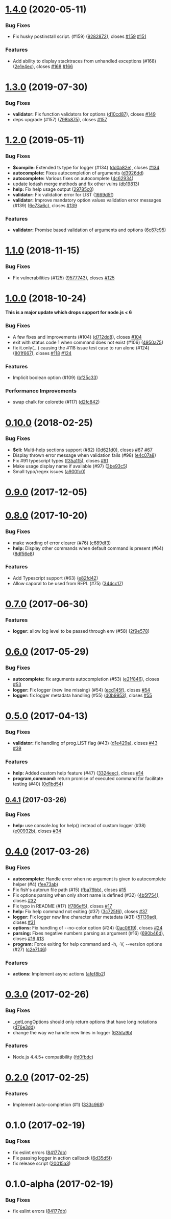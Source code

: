 <a name="1.4.0"></a>
# [1.4.0](https://github.com/mattallty/Caporal.js/compare/v1.3.0...v1.4.0) (2020-05-11)


### Bug Fixes

* Fix husky postinstall script. (#159) ([9282872](https://github.com/mattallty/Caporal.js/commit/9282872)), closes [#159](https://github.com/mattallty/Caporal.js/issues/159) [#151](https://github.com/mattallty/Caporal.js/issues/151)


### Features

* Add ability to display stacktraces from unhandled exceptions (#168) ([2e1e4ec](https://github.com/mattallty/Caporal.js/commit/2e1e4ec)), closes [#168](https://github.com/mattallty/Caporal.js/issues/168) [#166](https://github.com/mattallty/Caporal.js/issues/166)



<a name="1.3.0"></a>
# [1.3.0](https://github.com/mattallty/Caporal.js/compare/v1.2.0...v1.3.0) (2019-07-30)


### Bug Fixes

* **validator:** Fix function validators for options ([d10cd87](https://github.com/mattallty/Caporal.js/commit/d10cd87)), closes [#149](https://github.com/mattallty/Caporal.js/issues/149)
* deps upgrade (#157) ([798b875](https://github.com/mattallty/Caporal.js/commit/798b875)), closes [#157](https://github.com/mattallty/Caporal.js/issues/157)



<a name="1.2.0"></a>
# [1.2.0](https://github.com/mattallty/Caporal.js/compare/v1.1.0...v1.2.0) (2019-05-11)


### Bug Fixes

* **$compile:** Extended ts type for logger (#134) ([dd0a82e](https://github.com/mattallty/Caporal.js/commit/dd0a82e)), closes [#134](https://github.com/mattallty/Caporal.js/issues/134)
* **autocomplete:** Fixes autocompletion of arguments ([d3926dd](https://github.com/mattallty/Caporal.js/commit/d3926dd))
* **autocomplete:** Various fixes on autocomplete ([4c62934](https://github.com/mattallty/Caporal.js/commit/4c62934))
* update lodash merge methods and fix other vulns ([db19813](https://github.com/mattallty/Caporal.js/commit/db19813))
* **help:** Fix help usage output ([29785c0](https://github.com/mattallty/Caporal.js/commit/29785c0))
* **validator:** Fix validation error for LIST ([1669d5f](https://github.com/mattallty/Caporal.js/commit/1669d5f))
* **validator:** Improve mandatory option values validation error messages (#139) ([6e73a6c](https://github.com/mattallty/Caporal.js/commit/6e73a6c)), closes [#139](https://github.com/mattallty/Caporal.js/issues/139)


### Features

* **validator:** Promise based validation of arguments and options ([6c67c95](https://github.com/mattallty/Caporal.js/commit/6c67c95))



<a name="1.1.0"></a>
# [1.1.0](https://github.com/mattallty/Caporal.js/compare/v1.0.0...v1.1.0) (2018-11-15)


### Bug Fixes

* Fix vulnerabilities (#125) ([9577743](https://github.com/mattallty/Caporal.js/commit/9577743)), closes [#125](https://github.com/mattallty/Caporal.js/issues/125)



<a name="1.0.0"></a>
# [1.0.0](https://github.com/mattallty/Caporal.js/compare/v0.10.0...v1.0.0) (2018-10-24)

**This is a major update which drops support for node.js < 6**

### Bug Fixes

* A few fixes and improvements (#104) ([d712dd8](https://github.com/mattallty/Caporal.js/commit/d712dd8)), closes [#104](https://github.com/mattallty/Caporal.js/issues/104)
* exit with status code 1 when command does not exist (#106) ([4950a75](https://github.com/mattallty/Caporal.js/commit/4950a75))
* fix it.only(...) causing the #118 issue test case to run alone (#124) ([801f667](https://github.com/mattallty/Caporal.js/commit/801f667)), closes [#118](https://github.com/mattallty/Caporal.js/issues/118) [#124](https://github.com/mattallty/Caporal.js/issues/124)


### Features

* Implicit boolean option (#109) ([bf25c33](https://github.com/mattallty/Caporal.js/commit/bf25c33))


### Performance Improvements

* swap chalk for colorette (#117) ([d2fc842](https://github.com/mattallty/Caporal.js/commit/d2fc842))



<a name="0.10.0"></a>
# [0.10.0](https://github.com/mattallty/Caporal.js/compare/v0.9.0...v0.10.0) (2018-02-25)


### Bug Fixes

* **$cli:** Multi-help sections support (#82) ([0d621d0](https://github.com/mattallty/Caporal.js/commit/0d621d0)), closes [#67](https://github.com/mattallty/Caporal.js/issues/67) [#67](https://github.com/mattallty/Caporal.js/issues/67)
* Display thrown error message when validation fails (#98) ([e4c07a8](https://github.com/mattallty/Caporal.js/commit/e4c07a8))
* Fix #91 typescript types ([f35a1f5](https://github.com/mattallty/Caporal.js/commit/f35a1f5)), closes [#91](https://github.com/mattallty/Caporal.js/issues/91)
* Make usage display name if available (#97) ([3be93c5](https://github.com/mattallty/Caporal.js/commit/3be93c5))
* Small typo/regex issues ([a900fc0](https://github.com/mattallty/Caporal.js/commit/a900fc0))



<a name="0.9.0"></a>
# [0.9.0](https://github.com/mattallty/Caporal.js/compare/v0.8.0...v0.9.0) (2017-12-05)



<a name="0.8.0"></a>
# [0.8.0](https://github.com/mattallty/Caporal.js/compare/v0.7.0...v0.8.0) (2017-10-20)


### Bug Fixes

* make wording of error clearer (#76) ([c689df3](https://github.com/mattallty/Caporal.js/commit/c689df3))
* **help:** Display other commands when default command is present (#64) ([8df56e8](https://github.com/mattallty/Caporal.js/commit/8df56e8))


### Features

* Add Typescript support (#63) ([e82fd42](https://github.com/mattallty/Caporal.js/commit/e82fd42))
* Allow caporal to be used from REPL (#75) ([344cc17](https://github.com/mattallty/Caporal.js/commit/344cc17))



<a name="0.7.0"></a>
# [0.7.0](https://github.com/mattallty/Caporal.js/compare/v0.6.0...v0.7.0) (2017-06-30)


### Features

* **logger:** allow log level to be passed through env (#58) ([2f9e578](https://github.com/mattallty/Caporal.js/commit/2f9e578))



<a name="0.6.0"></a>
# [0.6.0](https://github.com/mattallty/Caporal.js/compare/v0.5.0...v0.6.0) (2017-05-29)


### Bug Fixes

* **autocomplete:** fix arguments autocompletion (#53) ([e21f846](https://github.com/mattallty/Caporal.js/commit/e21f846)), closes [#53](https://github.com/mattallty/Caporal.js/issues/53)
* **logger:** Fix logger (new line missing) (#54) ([ecd145f](https://github.com/mattallty/Caporal.js/commit/ecd145f)), closes [#54](https://github.com/mattallty/Caporal.js/issues/54)
* **logger:** fix logger metadata handling (#55) ([d0b9953](https://github.com/mattallty/Caporal.js/commit/d0b9953)), closes [#55](https://github.com/mattallty/Caporal.js/issues/55)



<a name="0.5.0"></a>
# [0.5.0](https://github.com/mattallty/Caporal.js/compare/v0.4.1...v0.5.0) (2017-04-13)


### Bug Fixes

* **validator:** fix handling of prog.LIST flag (#43) ([d1e429a](https://github.com/mattallty/Caporal.js/commit/d1e429a)), closes [#43](https://github.com/mattallty/Caporal.js/issues/43) [#39](https://github.com/mattallty/Caporal.js/issues/39)


### Features

* **help:** Added custom help feature (#47) ([3324eec](https://github.com/mattallty/Caporal.js/commit/3324eec)), closes [#14](https://github.com/mattallty/Caporal.js/issues/14)
* **program,command:** return promise of executed command for facilitate testing (#40) ([0d1bd54](https://github.com/mattallty/Caporal.js/commit/0d1bd54))



<a name="0.4.1"></a>
## [0.4.1](https://github.com/mattallty/Caporal.js/compare/v0.4.0...v0.4.1) (2017-03-26)


### Bug Fixes

* **help:** use console.log for help() instead of custom logger (#38) ([e00932b](https://github.com/mattallty/Caporal.js/commit/e00932b)), closes [#34](https://github.com/mattallty/Caporal.js/issues/34)



<a name="0.4.0"></a>
# [0.4.0](https://github.com/mattallty/Caporal.js/compare/v0.3.0...v0.4.0) (2017-03-26)


### Bug Fixes

* **autocomplete:** Handle error when no argument is given to autocomplete helper (#4) ([fee73ab](https://github.com/mattallty/Caporal.js/commit/fee73ab))
* Fix fish's autorun file path (#15) ([fba79bb](https://github.com/mattallty/Caporal.js/commit/fba79bb)), closes [#15](https://github.com/mattallty/Caporal.js/issues/15)
* Fix options parsing when only short name is defined (#32) ([4b5f754](https://github.com/mattallty/Caporal.js/commit/4b5f754)), closes [#32](https://github.com/mattallty/Caporal.js/issues/32)
* Fix typo in README (#17) ([f786ef5](https://github.com/mattallty/Caporal.js/commit/f786ef5)), closes [#17](https://github.com/mattallty/Caporal.js/issues/17)
* **help:** Fix help command not exiting (#37) ([3c725f6](https://github.com/mattallty/Caporal.js/commit/3c725f6)), closes [#37](https://github.com/mattallty/Caporal.js/issues/37)
* **logger:** Fix logger new line character after metadata (#31) ([51139ad](https://github.com/mattallty/Caporal.js/commit/51139ad)), closes [#31](https://github.com/mattallty/Caporal.js/issues/31)
* **options:** Fix handling of --no-color option (#24) ([0ac0619](https://github.com/mattallty/Caporal.js/commit/0ac0619)), closes [#24](https://github.com/mattallty/Caporal.js/issues/24)
* **parsing:** Fixes negative numbers parsing as argument (#16) ([690b46d](https://github.com/mattallty/Caporal.js/commit/690b46d)), closes [#16](https://github.com/mattallty/Caporal.js/issues/16) [#13](https://github.com/mattallty/Caporal.js/issues/13)
* **program:** Force exiting for help command and -h, -V, --version options (#27) ([c2e7146](https://github.com/mattallty/Caporal.js/commit/c2e7146))


### Features

* **actions:** Implement async actions ([afef8b2](https://github.com/mattallty/Caporal.js/commit/afef8b2))



<a name="0.3.0"></a>
# [0.3.0](https://github.com/mattallty/Caporal.js/compare/v0.2.0...v0.3.0) (2017-02-26)


### Bug Fixes

* _getLongOptions should only return options that have long notations ([d76e3dd](https://github.com/mattallty/Caporal.js/commit/d76e3dd))
* change the way we handle new lines in logger ([635fa9b](https://github.com/mattallty/Caporal.js/commit/635fa9b))


### Features

* Node.js 4.4.5+ compatibility ([fd0fbdc](https://github.com/mattallty/Caporal.js/commit/fd0fbdc))



<a name="0.2.0"></a>
# [0.2.0](https://github.com/mattallty/Caporal.js/compare/v0.1.0...v0.2.0) (2017-02-25)


### Features

* Implement auto-completion (#1) ([333c968](https://github.com/mattallty/Caporal.js/commit/333c968))



<a name="0.1.0"></a>
# 0.1.0 (2017-02-19)


### Bug Fixes

* fix eslint errors ([84177db](https://github.com/mattallty/Caporal.js/commit/84177db))
* Fix passing logger in action callback ([6d35d5f](https://github.com/mattallty/Caporal.js/commit/6d35d5f))
* fix release script ([20015a3](https://github.com/mattallty/Caporal.js/commit/20015a3))





<a name="0.1.0-alpha"></a>
# 0.1.0-alpha (2017-02-19)

### Bug Fixes

* fix eslint errors ([84177db](https://github.com/mattallty/Caporal.js/commit/84177db))



